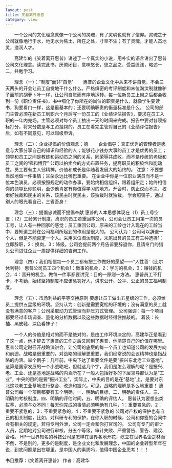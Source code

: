 ```yaml
---
layout: post
title: 笑着离开惠普
category: view
---
```

　　一个公司的文化理念就像一个公司的灵魂，有了灵魂也就有了信仰。灵魂之于公司就像地行于水，地无水为焦土，所在之处，寸草不生；有了灵魂，才能人杰地灵，滋润人才。

　　高建华的《笑着离开惠普》讲述了一个真实的小说，用朴实的语言讲出了惠普公司文化理念。读完此书，厌倦闭目，意味悠长，思之品之，受益匪浅，略述一二，共勉学习。

　　理念（一）：“制度”而非“自觉’
　　惠普的企业文化中从来不讲自觉，不会三天两头的开会让员工自觉地干什么什么。严格缜密的考评制度和末位淘汰制就像驴子面前的胡萝卜叶一样，让公司自觉而有序地运转。每一位新员工上岗之后都会收到一份《职位责任书》，书中细化了你所在的岗位的职责是什么，就像学生要读书，狗要看门一样，这是最基本的；还要明确职责的衡量标准是什么。
公司的部门主管必须在新员工到职六个月后写一份员工的《业绩评估报告》，要求在员工入职的一年内完场，主管必须对每个员工抽出一天的时间来完成。报告中要对各项指标打分，将来分数是与工资挂钩的。员工在看完主管对自己的《业绩评估报告》后，如有不同意见，可以越级申诉。

　　理念（二）：企业提倡的价值观念：德
　　企业倡导：真正优秀的管理者是愿意与大家分享自己的知识和经验的人；能够花小钱办大事的员工才是优秀的员工；领导和员工之间是教练和运动员之间的关系，同荣辱共成败，而不是传统的老板和员工之间的‘零和博弈”
公司以拍卖会的方式布置任务，提高职员的积极性和能动性。员工要有主人翁精神，价值和成长是伴随着发展大的始终的。
注意：不要想当然地做一件事情；耳朵永远比嘴巴重要。
在企业中你是一位职业演员而不是一位本色演员，必须按照规定的动作办事，要始终相信组织，跟着组织走；始终相信你的领导比你聪明，至少他肯定有你值得学习的地方。开会时，防止议而不决，权衡好独裁和民主的关系，该民主时就民主，该独裁时就独裁。
学会照镜子，通过别人的眼光看自己，三省吾身！

　　理念（三）：提倡忠诚而不提倡奉献
惠普的人本思想体现在（1）员工号空置；（2）工龄累计制度，离职的员工若重回本公司，公司会让员工用第一次的员工号，让人有一种回家的感觉；员工重回公司，原来的工龄也计入现在的工龄当中，要知道工龄在公司福利所起到的作用是很大的。
公司认为：公司可以辞退一个人，但是不能否定一个人。采用末位淘汰制度，末尾出具的员工有三种选择1：立即辞职，2：换岗，3：降级。公司会提前两个月告诉要辞退你，且请专门的猎头公司进驻企业一周提供详细的咨询工作。

　　理念（四）；我们相信每一个员工都有把工作做好的愿望——“人性善’（比尔 休利特）
惠普公司员工四个机会1：做事的机会，2：学习的机会，3：赚钱的机会，4：晋升的机会。做每一件事都要讲究：目的—原则—方法。
惠普员工不打卡，不考勤，始终坚持制度不应该惩罚好人，讲求公开、公平、公正的员工福利制度。

　　理念（五）：市场利益的平等交换原则
要想让员工做出五星级的工作，必须给员工提供五星级的环境。坚持认为：创新是需要宽松的环境的；没有满意的员工就没有满意的客户；公司采取动力式管理而非压力式管理。
公司强调：每一个项目都要经过市场调查、量化的分析数据以及这些数据时经得住推敲的。
着装：长袖、黑皮鞋、深色看袜子！

　　一个人的价值是相对的而不是绝对的，是由工作环境决定的，高建华正是看到了这一点，他才辞去了惠普的工作之后又回到了惠普，他清楚自己的价值在哪里。
惠普公司定时召开战略演讲会，让公司的底层的每一个员工也知道公司的发展方向和前途。战略是很重要的，对战略的理解更重要，我们经常说的会议精神也是指战略的内涵。举个例子：几年前，中央下达了重要文件是要“振兴东北老工业基地”，这算是国家发展的一个小战略吧，但就这几个字，我们是怎么理解的呢？是振兴、老、工业、还是基地是战略的内涵所在？一般人包括好多的下层领导都认为是“工业”，中央的目的是要“振兴工业”，实际上，中央的目的是在“基地”上，是要对东北这块老工业基地进行整合、改造和振兴。可见，战略的理解是多么地重要！
惠普公司每一个项目都要有五个明确，一、明确的目标，二、明确的责任人，三、 明确的考核制度，四、明确的评估时间，五、明确的评估人。
惠普认为要想出类拔萃，必须与众不同！每天你完成的事情必须明确有几种，1：重要紧急的，2：重要不紧急的，3：不重要紧急的，4：不重要不紧急的
公司对产权的保护也有自己的相关制度，比如，对科研专利的保护，在你入职的时候，公司和你签的合同中会有相关的规定，若将专利外泄，公司一定会和你打官司的。
公司有专门的审计人员，定期地对公司进行审核，分五个等级，审计失败、严重警告、警告、建议、合格。
HP—世界知名的科技公司是怎样在世界各地开花，屹立在世界名企之林而不倒，不是别的，更多的是制度，是企业文化和发展理念，中国的企业转型年年在说，到底问题是出在哪里，是中国人的素质吗，值得中国企业思考！！！
                 
书目推荐：《笑着离开惠普》      作者：高建华